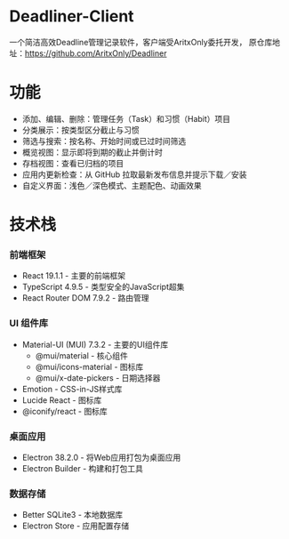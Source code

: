 # Deadliner-Client
一个简洁高效Deadline管理记录软件，客户端受AritxOnly委托开发，
原仓库地址：https://github.com/AritxOnly/Deadliner

# 功能
- 添加、编辑、删除：管理任务（Task）和习惯（Habit）项目
- 分类展示：按类型区分截止与习惯
- 筛选与搜索：按名称、开始时间或已过时间筛选
- 概览视图：显示即将到期的截止并倒计时
- 存档视图：查看已归档的项目
- 应用内更新检查：从 GitHub 拉取最新发布信息并提示下载／安装
- 自定义界面：浅色／深色模式、主题配色、动画效果

# 技术栈
### 前端框架
- React 19.1.1 - 主要的前端框架
- TypeScript 4.9.5 - 类型安全的JavaScript超集
- React Router DOM 7.9.2 - 路由管理
### UI 组件库
- Material-UI (MUI) 7.3.2 - 主要的UI组件库
  - @mui/material - 核心组件
  - @mui/icons-material - 图标库
  - @mui/x-date-pickers - 日期选择器
- Emotion - CSS-in-JS样式库
- Lucide React - 图标库
- @iconify/react - 图标库
### 桌面应用
- Electron 38.2.0 - 将Web应用打包为桌面应用
- Electron Builder - 构建和打包工具
### 数据存储
- Better SQLite3 - 本地数据库
- Electron Store - 应用配置存储

